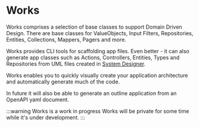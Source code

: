 # Works
Works comprises a selection of base classes to support Domain Driven Design.
There are base classes for ValueObjects, Input Filters, Repositories, Entities, Collections, Mappers, Pagers and more.

Works provides CLI tools for scaffolding app files.
Even better - it can also generate app classes such as Actions, Controllers, Entities, Types and Repositories from UML files created in [System Designer](https://designfirst.io/systemdesigner/).

Works enables you to quickly visually create your application architecture and automatically generate much of the code.

In future it will also be able to generate an outline application from an OpenAPI yaml document.

:::warning Works is a work in progress
Works will be private for some time while it's under development.
:::
